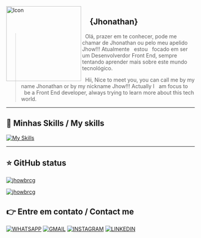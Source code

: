 
<img  src = 'https://i.imgur.com/UkNE2ve.gif' width = '200' align = 'left' alt = 'Icon' >
 


## &nbsp;&nbsp;&nbsp; {Jhonathan} 
>&nbsp;&nbsp;Olá, prazer em te conhecer, pode me chamar de Jhonathan ou pelo meu apelido Jhow!!! Atualmente &nbsp;&nbsp;estou &nbsp;&nbsp;focado em ser um Desenvolverdor Front End, sempre tentando aprender mais sobre este mundo tecnológico.
>
>&nbsp;&nbsp;Hii, Nice to meet you, you can call me by my name Jhonathan or by my nickname Jhow!!! Actually I &nbsp;&nbsp;am focus to &nbsp;&nbsp;be a Front End developer, always trying to learn more about this tech world.



----

## 🚀 Minhas Skills / My skills

[![My Skills](https://skillicons.dev/icons?i=js,html,css,scss,figma,git)](https://skillicons.dev)

---

## ⭐  GitHub status
[![jhowbrcg](https://github-readme-stats.vercel.app/api?username=jhowbrcg&theme=radical)](https://github.com/anuraghazra/github-readme-stats)

[![jhowbrcg](https://github-readme-stats.vercel.app/api/top-langs/?username=jhowbrcg&hide=html&layout=compact&theme=radical)](https://github.com/anuraghazra/github-readme-stats)



## 👉  Entre em contato / Contact me

<a href = ''> <img src = 'https://img.shields.io/badge/WhatsApp-25D366?style=for-the-badge&logo=whatsapp&logoColor=white' alt = 'WHATSAPP'></a>
<a href = ''> <img src = 'https://img.shields.io/badge/Gmail-D14836?style=for-the-badge&logo=gmail&logoColor=white' alt = 'GMAIL'></a>
<a href = ''> <img src = 'https://img.shields.io/badge/Instagram-E4405F?style=for-the-badge&logo=instagram&logoColor=white' alt = 'INSTAGRAM'></a>
<a href = ''> <img src = 'https://img.shields.io/badge/LinkedIn-0077B5?style=for-the-badge&logo=linkedin&logoColor=white' alt = 'LINKEDIN'></a>

